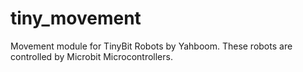 # tiny_movement
Movement module for TinyBit Robots by Yahboom. These robots are controlled by Microbit Microcontrollers. 
